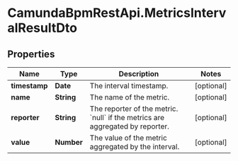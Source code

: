 # CamundaBpmRestApi.MetricsIntervalResultDto

## Properties

Name | Type | Description | Notes
------------ | ------------- | ------------- | -------------
**timestamp** | **Date** | The interval timestamp. | [optional] 
**name** | **String** | The name of the metric. | [optional] 
**reporter** | **String** | The reporter of the metric. &#x60;null&#x60; if the metrics are aggregated by reporter. | [optional] 
**value** | **Number** | The value of the metric aggregated by the interval. | [optional] 


